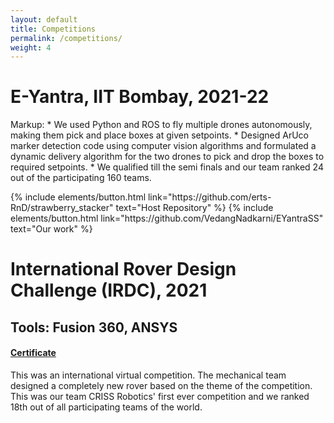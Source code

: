 ```yaml
---
layout: default
title: Competitions
permalink: /competitions/
weight: 4
---
```


<!-- {% include competitions/index.html %} -->

# **E-Yantra, IIT Bombay, 2021-22**
Markup:     * We used Python and ROS to fly multiple drones autonomously, making them pick and place boxes at given setpoints.
            * Designed ArUco marker detection code using computer vision algorithms and formulated a dynamic delivery algorithm for the two drones to pick and drop the boxes to required setpoints.
            * We qualified till the semi finals and our team ranked 24 out of the participating 160 teams.

<p class="text-center">
{% include elements/button.html link="https://github.com/erts-RnD/strawberry_stacker" text="Host Repository" %}
{% include elements/button.html link="https://github.com/VedangNadkarni/EYantraSS" text="Our work" %}
</p>

# **International Rover Design Challenge (IRDC), 2021**
## Tools: Fusion 360, ANSYS
#### [Certificate](https://drive.google.com/file/d/1xMNibk_3LGSugsrBwoNmly3OPilZ8qmi/view?usp=sharing)
This was an international virtual competition. The mechanical team designed a completely new rover based on the theme of the competition. This was our team CRISS Robotics' first ever competition and we ranked 18th out of all participating teams of the world.